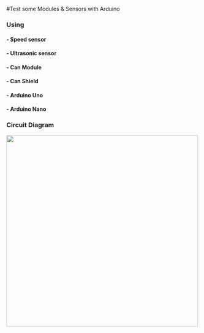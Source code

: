 #Test some Modules & Sensors with Arduino

### Using
#### - Speed sensor
#### - Ultrasonic sensor
#### - Can Module
#### - Can Shield
#### - Arduino Uno
#### - Arduino Nano

### Circuit Diagram
<img src="https://github.com/Ho-mmd/DES_Project2/assets/55338823/2ef7eca3-f972-44de-add6-74e1a42d78a5" width="500" height="500"/>
	
